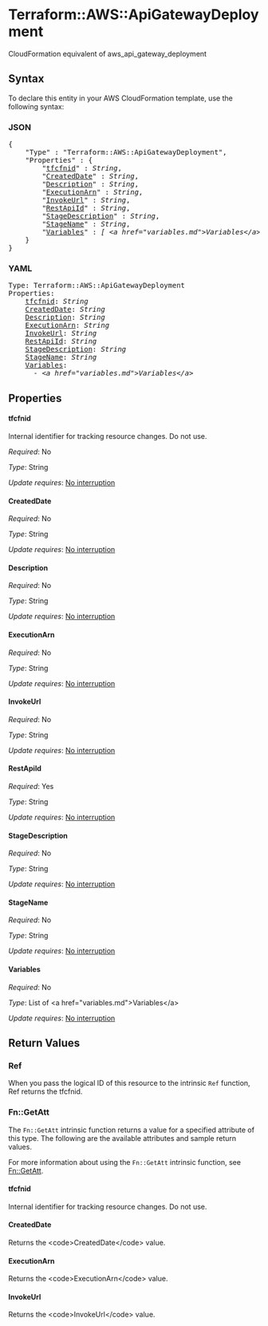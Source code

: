 # Terraform::AWS::ApiGatewayDeployment

CloudFormation equivalent of aws_api_gateway_deployment

## Syntax

To declare this entity in your AWS CloudFormation template, use the following syntax:

### JSON

<pre>
{
    "Type" : "Terraform::AWS::ApiGatewayDeployment",
    "Properties" : {
        "<a href="#tfcfnid" title="tfcfnid">tfcfnid</a>" : <i>String</i>,
        "<a href="#createddate" title="CreatedDate">CreatedDate</a>" : <i>String</i>,
        "<a href="#description" title="Description">Description</a>" : <i>String</i>,
        "<a href="#executionarn" title="ExecutionArn">ExecutionArn</a>" : <i>String</i>,
        "<a href="#invokeurl" title="InvokeUrl">InvokeUrl</a>" : <i>String</i>,
        "<a href="#restapiid" title="RestApiId">RestApiId</a>" : <i>String</i>,
        "<a href="#stagedescription" title="StageDescription">StageDescription</a>" : <i>String</i>,
        "<a href="#stagename" title="StageName">StageName</a>" : <i>String</i>,
        "<a href="#variables" title="Variables">Variables</a>" : <i>[ &lt;a href=&#34;variables.md&#34;&gt;Variables&lt;/a&gt;, ... ]</i>
    }
}
</pre>

### YAML

<pre>
Type: Terraform::AWS::ApiGatewayDeployment
Properties:
    <a href="#tfcfnid" title="tfcfnid">tfcfnid</a>: <i>String</i>
    <a href="#createddate" title="CreatedDate">CreatedDate</a>: <i>String</i>
    <a href="#description" title="Description">Description</a>: <i>String</i>
    <a href="#executionarn" title="ExecutionArn">ExecutionArn</a>: <i>String</i>
    <a href="#invokeurl" title="InvokeUrl">InvokeUrl</a>: <i>String</i>
    <a href="#restapiid" title="RestApiId">RestApiId</a>: <i>String</i>
    <a href="#stagedescription" title="StageDescription">StageDescription</a>: <i>String</i>
    <a href="#stagename" title="StageName">StageName</a>: <i>String</i>
    <a href="#variables" title="Variables">Variables</a>: <i>
      - &lt;a href=&#34;variables.md&#34;&gt;Variables&lt;/a&gt;</i>
</pre>

## Properties

#### tfcfnid

Internal identifier for tracking resource changes. Do not use.

_Required_: No

_Type_: String

_Update requires_: [No interruption](https://docs.aws.amazon.com/AWSCloudFormation/latest/UserGuide/using-cfn-updating-stacks-update-behaviors.html#update-no-interrupt)

#### CreatedDate

_Required_: No

_Type_: String

_Update requires_: [No interruption](https://docs.aws.amazon.com/AWSCloudFormation/latest/UserGuide/using-cfn-updating-stacks-update-behaviors.html#update-no-interrupt)

#### Description

_Required_: No

_Type_: String

_Update requires_: [No interruption](https://docs.aws.amazon.com/AWSCloudFormation/latest/UserGuide/using-cfn-updating-stacks-update-behaviors.html#update-no-interrupt)

#### ExecutionArn

_Required_: No

_Type_: String

_Update requires_: [No interruption](https://docs.aws.amazon.com/AWSCloudFormation/latest/UserGuide/using-cfn-updating-stacks-update-behaviors.html#update-no-interrupt)

#### InvokeUrl

_Required_: No

_Type_: String

_Update requires_: [No interruption](https://docs.aws.amazon.com/AWSCloudFormation/latest/UserGuide/using-cfn-updating-stacks-update-behaviors.html#update-no-interrupt)

#### RestApiId

_Required_: Yes

_Type_: String

_Update requires_: [No interruption](https://docs.aws.amazon.com/AWSCloudFormation/latest/UserGuide/using-cfn-updating-stacks-update-behaviors.html#update-no-interrupt)

#### StageDescription

_Required_: No

_Type_: String

_Update requires_: [No interruption](https://docs.aws.amazon.com/AWSCloudFormation/latest/UserGuide/using-cfn-updating-stacks-update-behaviors.html#update-no-interrupt)

#### StageName

_Required_: No

_Type_: String

_Update requires_: [No interruption](https://docs.aws.amazon.com/AWSCloudFormation/latest/UserGuide/using-cfn-updating-stacks-update-behaviors.html#update-no-interrupt)

#### Variables

_Required_: No

_Type_: List of &lt;a href=&#34;variables.md&#34;&gt;Variables&lt;/a&gt;

_Update requires_: [No interruption](https://docs.aws.amazon.com/AWSCloudFormation/latest/UserGuide/using-cfn-updating-stacks-update-behaviors.html#update-no-interrupt)

## Return Values

### Ref

When you pass the logical ID of this resource to the intrinsic `Ref` function, Ref returns the tfcfnid.

### Fn::GetAtt

The `Fn::GetAtt` intrinsic function returns a value for a specified attribute of this type. The following are the available attributes and sample return values.

For more information about using the `Fn::GetAtt` intrinsic function, see [Fn::GetAtt](https://docs.aws.amazon.com/AWSCloudFormation/latest/UserGuide/intrinsic-function-reference-getatt.html).

#### tfcfnid

Internal identifier for tracking resource changes. Do not use.

#### CreatedDate

Returns the &lt;code&gt;CreatedDate&lt;/code&gt; value.

#### ExecutionArn

Returns the &lt;code&gt;ExecutionArn&lt;/code&gt; value.

#### InvokeUrl

Returns the &lt;code&gt;InvokeUrl&lt;/code&gt; value.

